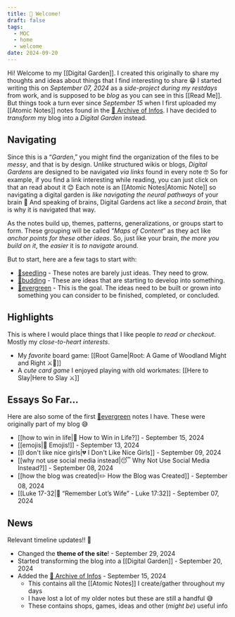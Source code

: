 ```yaml
---
title: 🙋 Welcome!
draft: false
tags:
  - MOC
  - home
  - welcome
date: 2024-09-20
---
```

Hi! Welcome to my [[Digital Garden]]. I created this originally to share my thoughts and ideas about things that I find interesting to share 😁 I started writing this on *September 07, 2024* as a *side-project during my restdays* from work, and is supposed to be *blog* as you can see in this [[Read Me]]. But things took a turn ever since *September 15* when I first uploaded my [[Atomic Notes]] notes found in the <a href="/%F0%9F%A4%AF-Archive-of-Infos/">🤯 Archive of Infos</a>. I have decided to *transform* my blog into a *Digital Garden* instead.

## Navigating

Since this is a “*Garden*,” you might find the organization of the files to be *messy*, and that is by design. Unlike structured wikis or blogs, *Digital Gardens* are designed to be navigated *via links* found in every note 🤓 So for example, if you find a link interesting while reading, you can just click on that an read about it 😊 Each note is an [[Atomic Notes|Atomic Note]] so navigating a digital garden is *like navigating the neural pathways* of your brain 🤯 And speaking of brains, Digital Gardens act like a *second brain*, that is why it is navigated that way.

As the notes build up, themes, patterns, generalizations, or groups start to form. These grouping will be called “*Maps of Content*” as they act like *anchor points for these other ideas*. So, just like your brain, *the more you build on it*, the *easier* it is *to navigate* around.

But to start, here are a few tags to start with:
- <a href="/tags/🌱seedling">🌱seedling</a> - These notes are barely just ideas. They need to grow.
- <a href="/tags/🌿budding">🌿budding</a> - These are ideas that are starting to develop into something.
- <a href="/tags/🌲evergreen">🌲evergreen</a> - This is the goal. The ideas need to be built or grown into something you can consider to be finished, completed, or concluded.

## Highlights

This is where I would place things that I like people *to read or checkout*. Mostly my *close-to-heart interests*.

- My *favorite* board game: [[Root Game|Root: A Game of Woodland Might and Right ⚔️🌲]]
- A *cute card game* I enjoyed playing with old workmates: [[Here to Slay|Here to Slay ⚔️]]

## Essays So Far…

Here are also some of the first <a href="/tags/🌲evergreen">🌲evergreen</a> notes I have. These were originally part of my blog 😅

- [[how to win in life|🤔 How to Win in Life?]] - September 15, 2024
- [[emojis|🤪 Emojis!]] - September 13, 2024
- [[I don't like nice girls|💔 I Don't Like Nice Girls]] - September 09, 2024
- [[why not use social media instead|😴 Why Not Use Social Media Instead?]] - September 08, 2024
- [[how the blog was created|✏️ How the Blog was Created]] - September 08, 2024
- [[Luke 17-32|📖 “Remember Lot’s Wife” - Luke 17:32]] - September 07, 2024

## News

Relevant timeline updates!! 🥳
<br>
- Changed the **theme of the site**! - September 29, 2024
- Started transforming the blog into a [[Digital Garden]] - September 20, 2024
- Added the <a href="/%F0%9F%A4%AF-Archive-of-Infos/">🤯 Archive of Infos</a> - September 15, 2024
	- This contains all the [[Atomic Notes]] I create/gather throughout my days
	- I have lost a lot of my older notes but these are still a handful 😅
	- These contains shops, games, ideas and other (*might be*) useful info